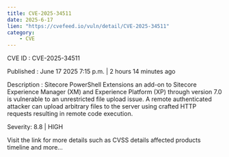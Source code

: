 ```yaml
---
title: CVE-2025-34511
date: 2025-6-17
lien: "https://cvefeed.io/vuln/detail/CVE-2025-34511"
category:
    - CVE
---
```


CVE ID : CVE-2025-34511

Published :  June 17
2025
7:15 p.m. | 2 hours
14 minutes ago

Description : Sitecore PowerShell Extensions
an add-on to Sitecore Experience Manager (XM) and Experience Platform (XP)
through version 7.0 is vulnerable to an unrestricted file upload issue. A remote
authenticated attacker can upload arbitrary files to the server using crafted HTTP requests
resulting in remote code execution.

Severity: 8.8 | HIGH

Visit the link for more details
such as CVSS details
affected products
timeline
and more...
